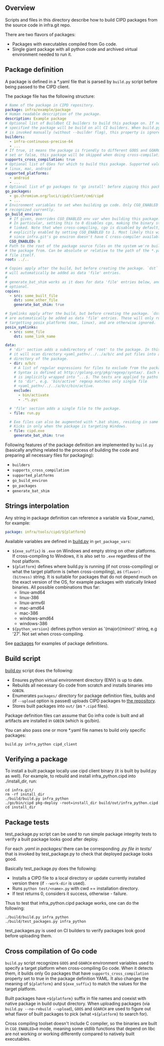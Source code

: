 Overview
--------

Scripts and files in this directory describe how to build CIPD packages from
the source code in infra.git repo.

There are two flavors of packages:

* Packages with executables compiled from Go code.
* Single giant package with all python code and archived virtual environment
  needed to run it.


Package definition
------------------

A package is defined in a *.yaml file that is parsed by `build.py` script before
being passed to the CIPD client.

The package file has the following structure:

```yaml
# Name of the package in CIPD repository.
package: infra/example/package
# Human readable description of the package.
description: Example package
# Optional list of Buildbot CI builders to build this package on. If not
# specified the package will be build on all CI builders. When build.py script
# is invoked manually (without --builder flag), this property is ignored.
builders:
  - infra-continuous-precise-64
  - ...
# If true, it means the package is friendly to different GOOS and GOARCH. If not
# set or false, this package will be skipped when doing cross-compilation.
supports_cross_compilation: true
# Optional list of OSes for which to build this package. Supported values: win,
# linux, mac, android
supported_platforms:
  - android
  - ...
# Optional list of go packages to 'go install' before zipping this package.
go_packages:
  - go.chromium.org/luci/cipd/client/cmd/cipd
  - ...
# Environment variables to set when building go code. Only CGO_ENABLED is
# recognized currently.
go_build_environ:
  # If given, overrides CGO_ENABLED env var when building this package.
  # In particular, setting this to 0 disables cgo, making the binary statically
  # linked. Note that when cross-compiling, cgo is disabled by default, unless
  # explicitly enabled by setting CGO_ENABLED to 1. Most likely this will fail,
  # since infra.git's go environ doesn't have C cross-compiler available.
  CGO_ENABLED: 0
# Path to the root of the package source files on the system we're building
# the package from. Can be absolute or relative to the path of the *.yaml
# file itself.
root: ../..

# Copies apply after the build, but before creating the package. `dst` files
# will automatically be added as data 'file' entries.
#
# generate_bat_shim works as it does for data 'file' entries below, and is
# optional.
copies:
  - src: some_built_file
    dst: some_other_file
    generate_bat_shim: true

# Symlinks apply after the build, but before creating the package. `dst` links
# are automatically be added as data 'file' entries. These will only run when
# targetting posix platforms (mac, linux), and are otherwise ignored.
posix_symlinks:
  - src: some_file
    dst: some_link_name

data:
  # 'dir' section adds a subdirectory of 'root' to the package. In this case
  # it will scan directory <yaml_path>/../../a/b/c and put files into a/b/c
  # directory of the package.
  - dir: a/b/c
    # A list of regular expressions for files to exclude from the package.
    # Syntax is defined at http://golang.org/pkg/regexp/syntax/. Each expression
    # is implicitly wrapped into ^...$. The tests are applied to paths relative
    # to 'dir', e.g. 'bin/active' regexp matches only single file
    # <yaml_path>/../../a/b/c/bin/active.
    exclude:
      - bin/activate
      - .*\.pyc

  # 'file' section adds a single file to the package.
  - file: run.py

  # Exe files can also be augmented with *.bat shims, residing in same dir.
  # Kicks in only when the package is targeting Windows.
  - file: cipd.exe
    generate_bat_shim: true
```

Following features of the package definition are implemented by `build.py`
(basically anything related to the process of building the code and preparing
all necessary files for packaging):

* `builders`
* `supports_cross_compilation`
* `supported_platforms`
* `go_build_environ`
* `go_packages`
* `generate_bat_shim`


Strings interpolation
---------------------

Any string in package definition can reference a variable via ${var_name}, for
example:

```yaml
package: infra/tools/cipd/${platform}
```

Available variables are defined in [build.py](build.py) in `get_package_vars`:

* `${exe_suffix}` is `.exe` on Windows and empty string on other platforms. If
  cross-compiling to Windows, it is also set to `.exe` regardless of the host
  platform.
* `${platform}` defines where build.py is running (if not cross-compiling) or
  what the target platform is (when cross-compiling), as `(flavor)-(bitness)`
  string. It is suitable for packages that do not depend much on the exact
  version of the OS, for example packages with statically linked binaries.
  All possible combinations thus far:
    * linux-amd64
    * linux-386
    * linux-armv6l
    * mac-amd64
    * mac-386
    * windows-amd64
    * windows-386
* `${python_version}` defines python version as '(major)(minor)' string,
  e.g '27'. Not set when cross-compiling.

See [packages](packages/) for examples of package definitions.


Build script
------------

[build.py](build.py) script does the following:

* Ensures python virtual environment directory (ENV) is up to date.
* Rebuilds all necessary Go code from scratch and installs binaries into
  `GOBIN`.
* Enumerates `packages/` directory for package definition files, builds and
  (if `--upload` option is passed) uploads CIPD packages to
  [the repository](https://chrome-infra-packages.appspot.com).
* Stores built packages into `out/` (as `*.cipd` files).

Package definition files can assume that Go infra code is built and all
artifacts are installed in `GOBIN` (which is go/bin).

You can also pass one or more *.yaml file names to build only specific packages:

    build.py infra_python cipd_client


Verifying a package
-------------------

To install a built package locally use cipd client binary (it is built by
build.py as well). For example, to rebuild and install infra_python.cipd into
./install_dir, run:

    cd infra.git/
    rm -rf install_dir
    ./build/build.py infra_python
    ./go/bin/cipd pkg-deploy -root=install_dir build/out/infra_python.cipd
    cd install_dir


Package tests
-------------

test_package.py script can be used to run simple package integrity tests to
verify a built package looks good after deploy.

For each *.yaml in packages/* there can be corresponding *.py file in tests/*
that is invoked by test_package.py to check that deployed package looks good.

Basically test_package.py does the following:

* Installs a CIPD file to a local directory or update currently installed
  version there (if `--work-dir` is used).
* Runs `python test/<name>.py` with cwd == installation directory.
* If test returns 0, considers it success, otherwise - failure.

Thus to test that infra_python.cipd package works, one can do the following:

    ./build/build.py infra_python
    ./build/test_packages.py infra_python

test_packages.py is used on CI builders to verify packages look good before
uploading them.


Cross compilation of Go code
----------------------------

`build.py` script recognizes `GOOS` and `GOARCH` environment variables used to
specify a target platform when cross-compiling Go code. When it detects them, it
builds only Go packages that have `supports_cross_compilation` property set to
true in the package definition YAML. It also changes the meaning of
`${platform}` and `${exe_suffix}` to match the values for the target platform.

Built packages have `+${platform}` suffix in file names and coexist with native
package in build output directory. When uploading packages (via `build.py
--no-rebuild --upload`), `GOOS` and `GOARCH` are used to figure out what flavor
of built packages to pick (what `+${platform}` to search for).

Cross compiling toolset doesn't include C compiler, so the binaries are built in
`CGO_ENABLED=0` mode, meaning some stdlib functions that depend on libc are not
working or working differently compared to natively built executables.
